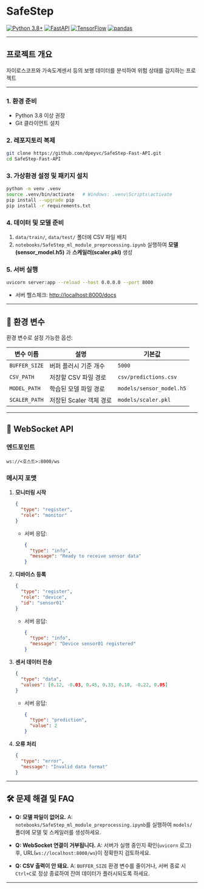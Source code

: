 # SafeStep

[![Python 3.8+](https://img.shields.io/badge/Python-3.8%2B-blue)](https://www.python.org/)
[![FastAPI](https://img.shields.io/badge/FastAPI-0.95.1-green)](https://fastapi.tiangolo.com/)
[![TensorFlow](https://img.shields.io/badge/TensorFlow-2.12.0-orange)](https://www.tensorflow.org/)
[![pandas](https://img.shields.io/badge/pandas-1.5.3-blue)](https://pandas.pydata.org/)

---

## 프로젝트 개요
자이로스코프와 가속도계센서 등의 보행 데이터를 분석하여 위험 상태를 감지하는 프로젝트

---


### 1. 환경 준비

- Python 3.8 이상 권장
- Git 클라이언트 설치

### 2. 레포지토리 복제

```bash
git clone https://github.com/dpeyvc/SafeStep-Fast-API.git
cd SafeStep-Fast-API
```

### 3. 가상환경 설정 및 패키지 설치

```bash
python -m venv .venv
source .venv/bin/activate   # Windows: .venv\Scripts\activate
pip install --upgrade pip
pip install -r requirements.txt
```

### 4. 데이터 및 모델 준비

1. `data/train/`, `data/test/` 폴더에 CSV 파일 배치
2. `notebooks/SafeStep_ml_module_preprocessing.ipynb` 실행하여 **모델(sensor_model.h5)** 과 **스케일러(scaler.pkl)** 생성

### 5. 서버 실행

```bash
uvicorn server:app --reload --host 0.0.0.0 --port 8000
```

- 서버 헬스체크: [http://localhost:8000/docs](http://localhost:8000/docs)

---

## 🔧 환경 변수

환경 변수로 설정 가능한 옵션:

| 변수 이름       | 설명                           | 기본값           |
|---------------|------------------------------|----------------|
| `BUFFER_SIZE` | 버퍼 플러시 기준 개수             | `5000`         |
| `CSV_PATH`    | 저장할 CSV 파일 경로               | `csv/predictions.csv` |
| `MODEL_PATH`  | 학습된 모델 파일 경로              | `models/sensor_model.h5` |
| `SCALER_PATH` | 저장된 Scaler 객체 경로           | `models/scaler.pkl`     |

---

## 📡 WebSocket API

### 엔드포인트

```
ws://<호스트>:8000/ws
```

### 메시지 포맷

1. **모니터링 시작**

   ```json
   {
     "type": "register",
     "role": "monitor"
   }
   ```
   - 서버 응답:
     ```json
     {
       "type": "info",
       "message": "Ready to receive sensor data"
     }
     ```

2. **디바이스 등록**

   ```json
   {
     "type": "register",
     "role": "device",
     "id": "sensor01"
   }
   ```
   - 서버 응답:
     ```json
     {
       "type": "info",
       "message": "Device sensor01 registered"
     }
     ```

3. **센서 데이터 전송**

   ```json
   {
     "type": "data",
     "values": [0.12, -0.03, 0.45, 0.33, 0.18, -0.22, 0.05]
   }
   ```
   - 서버 응답:
     ```json
     {
       "type": "prediction",
       "value": 2
     }
     ```

4. **오류 처리**

   ```json
   {
     "type": "error",
     "message": "Invalid data format"
   }
   ```

---

## 🛠️ 문제 해결 및 FAQ

- **Q: 모델 파일이 없어요.**
  A: `notebooks/SafeStep_ml_module_preprocessing.ipynb`를 실행하여 `models/` 폴더에 모델 및 스케일러를 생성하세요.

- **Q: WebSocket 연결이 거부됩니다.**
  A: 서버가 실행 중인지 확인(`uvicorn` 로그) 후, URL(`ws://localhost:8000/ws`)이 정확한지 검토하세요.

- **Q: CSV 출력이 안 돼요.**
  A: `BUFFER_SIZE` 환경 변수를 줄이거나, 서버 종료 시 `Ctrl+C`로 정상 종료하여 잔여 데이터가 플러시되도록 하세요.

---
